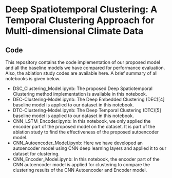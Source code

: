 # Deep Spatiotemporal Clustering: A Temporal Clustering Approach for Multi-dimensional Climate Data

## Code
This repository contains the code implementation of our proposed model and all the baseline models we have compared for performance evaluation. Also, the ablation study codes are available here. A brief summary of all notebooks is given below. 

- DSC_Clustering_Model.ipynb: The proposed Deep Spatiotemporal Clustering method implementation is available in this notebook.
- DEC-Clustering-Model.ipynb: The Deep Embedded Clustering (DEC)[4] baseline model is applied to our dataset in this notebook.  
- DTC-Clustering-Model.ipynb: The Deep Temporal Clustering (DTC)[5] baseline model is applied to our dataset in this notebook.  
- CNN_LSTM_Encoder.ipynb: In this notebook, we only applied the encoder part of the proposed model on the dataset. It is part of the ablation study to find the effectiveness of the proposed autoencoder model.
- CNN_Autoencoder_Model.ipynb: Here we have developed an autoencoder model using CNN deep learning layers and applied it to our dataset for clustering. 
- CNN_Encoder_Model.ipynb: In this notebook, the encoder part of the CNN autoencoder model is applied for clustering to compare  the clustering results of the CNN Autoencoder and Encoder model.



 





